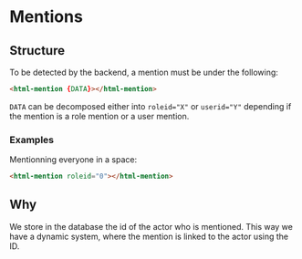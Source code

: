 # Mentions

## Structure

To be detected by the backend, a mention must be under the following:

```html
<html-mention {DATA}></html-mention>
```

`DATA` can be decomposed either into `roleid="X"` or `userid="Y"` depending if the mention is a role
mention or a user mention.

### Examples

Mentionning everyone in a space:

```html
<html-mention roleid="0"></html-mention>
```

## Why

We store in the database the id of the actor who is mentioned. This way we have a dynamic system,
where the mention is linked to the actor using the ID.
